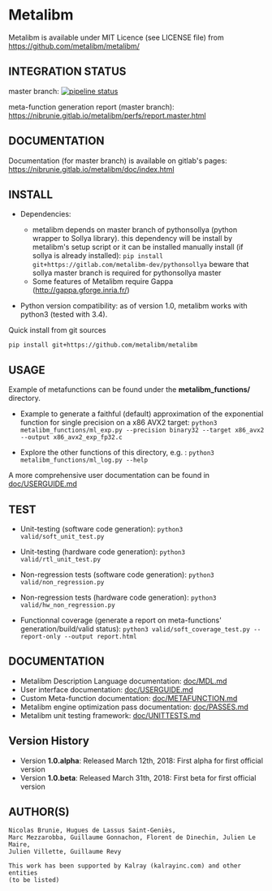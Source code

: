 # Metalibm

Metalibm is available under MIT Licence (see LICENSE file) from https://github.com/metalibm/metalibm/

## INTEGRATION STATUS
master branch: [![pipeline status](https://gitlab.com/nibrunie/metalibm_github/badges/master/pipeline.svg)](https://gitlab.com/nibrunie/metalibm_github/commits/master)

meta-function generation report (master branch): https://nibrunie.gitlab.io/metalibm/perfs/report.master.html

## DOCUMENTATION

Documentation (for master branch) is available on gitlab's pages: https://nibrunie.gitlab.io/metalibm/doc/index.html


## INSTALL

* Dependencies:
    - metalibm depends on master branch of pythonsollya (python wrapper to Sollya library).
      this dependency will be install by metalibm's setup script or it can be installed manually
        install (if sollya is already installed): `pip install git+https://gitlab.com/metalibm-dev/pythonsollya`
        beware that sollya master branch is required for pythonsollya master
    - Some features of Metalibm require Gappa (http://gappa.gforge.inria.fr/)

* Python version compatibility: as of version 1.0, metalibm works with python3 (tested with 3.4).

Quick install from git sources
```
pip install git+https://github.com/metalibm/metalibm
```

## USAGE
Example of metafunctions can be found under the **metalibm_functions/** directory.

* Example to generate a faithful (default) approximation of the exponential function for single precision on a x86 AVX2 target:
```python3 metalibm_functions/ml_exp.py --precision binary32 --target x86_avx2 --output x86_avx2_exp_fp32.c ```

* Explore the other functions of this directory, e.g. :
``` python3 metalibm_functions/ml_log.py --help  ```

A more comprehensive user documentation can be found in [doc/USERGUIDE.md](https://github.com/metalibm/metalibm/blob/master/doc/USERGUIDE.md)


## TEST
* Unit-testing (software code generation):
  ``` python3 valid/soft_unit_test.py ```
* Unit-testing (hardware code generation):
  ``` python3 valid/rtl_unit_test.py ```

* Non-regression tests (software code generation):
  ``` python3 valid/non_regression.py ```
* Non-regression tests (hardware code generation):
  ``` python3 valid/hw_non_regression.py ```

* Functionnal coverage (generate a report on meta-functions' generation/build/valid status):
  ``` python3 valid/soft_coverage_test.py --report-only --output report.html ```

## DOCUMENTATION

* Metalibm Description Language documentation:  [doc/MDL.md](https://github.com/metalibm/metalibm/blob/master/doc/MDL.md)
* User interface documentation: [doc/USERGUIDE.md](https://github.com/metalibm/metalibm/blob/master/doc/USERGUIDE.md)
* Custom Meta-function documentation: [doc/METAFUNCTION.md](https://github.com/metalibm/metalibm/blob/master/doc/METAFUNCTION.md)
* Metalibm engine optimization pass documentation: [doc/PASSES.md](https://github.com/metalibm/metalibm/blob/master/doc/PASSES.md)
* Metalibm unit testing framework: [doc/UNITTESTS.md](https://github.com/metalibm/metalibm/blob/master/doc/UNITTESTS.md)

## Version History

- Version **1.0.alpha**: Released March 12th, 2018: First alpha for first official version
- Version **1.0.beta**:  Released March 31th, 2018: First beta for first official version



## AUTHOR(S)

    Nicolas Brunie, Hugues de Lassus Saint-Geniès,
    Marc Mezzarobba, Guillaume Gonnachon, Florent de Dinechin, Julien Le Maire,
    Julien Villette, Guillaume Revy

    This work has been supported by Kalray (kalrayinc.com) and other entities
    (to be listed)
